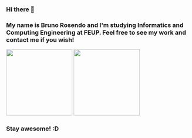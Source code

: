 ### Hi there 👋

### My name is Bruno Rosendo and I'm studying Informatics and Computing Engineering at FEUP. Feel free to see my work and contact me if you wish!

<a href="https://github.com/BrunoRosendo"><img src="https://github-readme-stats.vercel.app/api?username=BrunoRosendo&count_private=true" height="180" /></a> <a href="https://github.com/BrunoRosendo"><img src="https://github-readme-stats.vercel.app/api/top-langs/?username=BrunoRosendo&langs_count=8&hide=html,css&layout=compact" height="180" /></a>

### Stay awesome! :D
